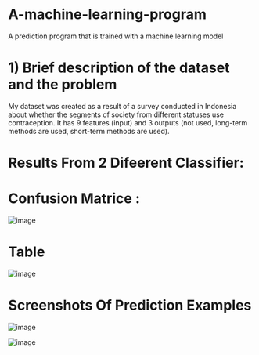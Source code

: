 # A-machine-learning-program
A prediction program that is trained with a machine learning model

# 1) Brief description of the dataset and the problem

My dataset was created as a result of a survey conducted in Indonesia about whether the segments of society from different statuses use contraception. It has 9 features (input)
and 3 outputs (not used, long-term methods are used, short-term methods are used).

# Results From 2 Difeerent Classifier: 

# Confusion Matrice : 

![image](https://user-images.githubusercontent.com/67736718/125966972-98bfd214-cff3-4866-b618-eba062348d39.png)

# Table

![image](https://user-images.githubusercontent.com/67736718/125966998-fbe0b268-253d-4446-8a12-b7e30de195d7.png)

# Screenshots Of Prediction Examples 

![image](https://user-images.githubusercontent.com/67736718/125967131-e8d7276d-6d7d-4445-8b58-0a03f7e790f0.png)

![image](https://user-images.githubusercontent.com/67736718/125967206-99988606-c861-4595-86db-59482a94e8a1.png)
